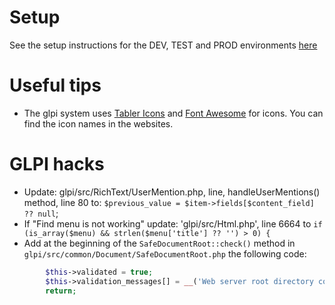 # Setup

See the setup instructions for the DEV, TEST and PROD environments [here](setup/README.md)

# Useful tips

- The glpi system uses [Tabler Icons](https://tabler-icons.io) and [Font Awesome](https://fontawesome.com) for icons. You can find the icon names in the websites.

# GLPI hacks

- Update: glpi/src/RichText/UserMention.php, line, handleUserMentions() method, line 80 to: `$previous_value = $item->fields[$content_field] ?? null`;
- If "Find menu is not working" update: 'glpi/src/Html.php', line 6664 to `if (is_array($menu) && strlen($menu['title'] ?? '') > 0) {`
- Add at the beginning of the `SafeDocumentRoot::check()` method in `glpi/src/common/Document/SafeDocumentRoot.php` the following code:
```php
        $this->validated = true;
        $this->validation_messages[] = __('Web server root directory configuration validation disabled by iService.');
        return;
```

